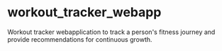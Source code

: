 # workout_tracker_webapp
Workout tracker webapplication to track a person's fitness journey and provide recommendations for continuous growth.
